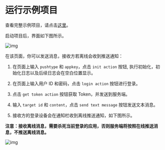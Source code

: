 # 运行示例项目

查看完整示例项目，请点击[这里](https://github.com/AsteriskZuo/RNTestPushExample/tree/chat)。

启动项目后，界面如下图所示。

![img](/images/react-native/push/push_example_ui.png)

在该页面，你可以发送消息，接收方若离线会收到推送通知：

1. 在页面上输入 `pushtype` 和 `appkey`，点击 `init action` 按钮, 执行初始化，初始化日志以及后续日志会在空白位置显示。

2. 在页面上输入用户 ID 和密码，点击 `login action` 按钮进行登录。

3. 点击 `get token action` 按钮获取 Token，并发送到服务端。

4. 输入 `target id` 和 `content`，点击 `send text message` 按钮发送文本消息。
   
5. 接收方的登录设备会在通知栏收到离线推送通知，如下图所示。

**注意：接收离线消息，需要杀死当前登录的应用，否则服务端将按照在线推送消息，不推送离线消息。**

![img](/images/android/push/push_displayattribute_1.png)